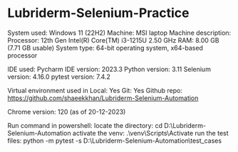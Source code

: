 # Lubriderm-Selenium-Practice

System used: Windows 11 (22H2) 
Machine: MSI laptop 
Machine description: Processor: 12th Gen Intel(R) Core(TM) i3-1215U 2.50 GHz RAM: 8.00 GB (7.71 GB usable) System type: 64-bit operating system, x64-based processor

IDE used: Pycharm IDE version: 2023.3 Python version: 3.11 Selenium version: 4.16.0 pytest version: 7.4.2

Virtual environment used in Local: Yes Git: Yes Github repo: https://github.com/shaeekkhan/Lubriderm-Selenium-Automation

Chrome version: 120 (as of 20-12-2023)

Run command in powershell: 
locate the directory: cd D:\Lubriderm-Selenium-Automation 
activate the venv: .\venv\Scripts\Activate 
run the test files: python -m pytest -s D:\Lubriderm-Selenium-Automation\test_cases